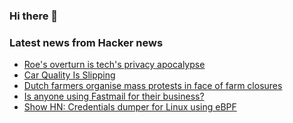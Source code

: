 ### Hi there 👋

<!--
**arashid-sh/arashid-sh** is a ✨ _special_ ✨ repository because its `README.md` (this file) appears on your GitHub profile.

Here are some ideas to get you started:

- 🔭 I’m currently working on ...
- 🌱 I’m currently learning ...
- 👯 I’m looking to collaborate on ...
- 🤔 I’m looking for help with ...
- 💬 Ask me about ...
- 📫 How to reach me: ...
- 😄 Pronouns: ...
- ⚡ Fun fact: ...
-->

### Latest news from Hacker news
<!-- BLOG-POST-LIST:START -->
- [Roe&#39;s overturn is tech&#39;s privacy apocalypse](https://www.axios.com/2022/07/05/tech-privacy-roe-battle)
- [Car Quality Is Slipping](https://www.kbb.com/car-news/jd-power-study-initial-quality-of-new-cars-slipping/)
- [Dutch farmers organise mass protests in face of farm closures](https://www.fwi.co.uk/news/environment/air-and-water/dutch-farmers-organise-mass-protests-in-face-of-farm-closures)
- [Is anyone using Fastmail for their business?](https://news.ycombinator.com/item?id=31989061)
- [Show HN: Credentials dumper for Linux using eBPF](https://github.com/citronneur/pamspy)
<!-- BLOG-POST-LIST:END -->
